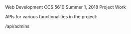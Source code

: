 Web Development CCS 5610 Summer 1, 2018 Project Work

APIs for various functionalities in the project:

/api/admins
